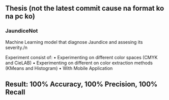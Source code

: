 ## Thesis (not the latest commit cause na format ko na pc ko)

### JaundiceNot
Machine Learning model that diagnose Jaundice and assesing its severity./n

Experiment consist of:
• Experimenting on different color spaces (CMYK and CieLAB)
• Experimenting on different on color extraction methods (KMeans and Histogram)
• With Mobile Application


## Result: 100% Accuracy, 100% Precision, 100% Recall
